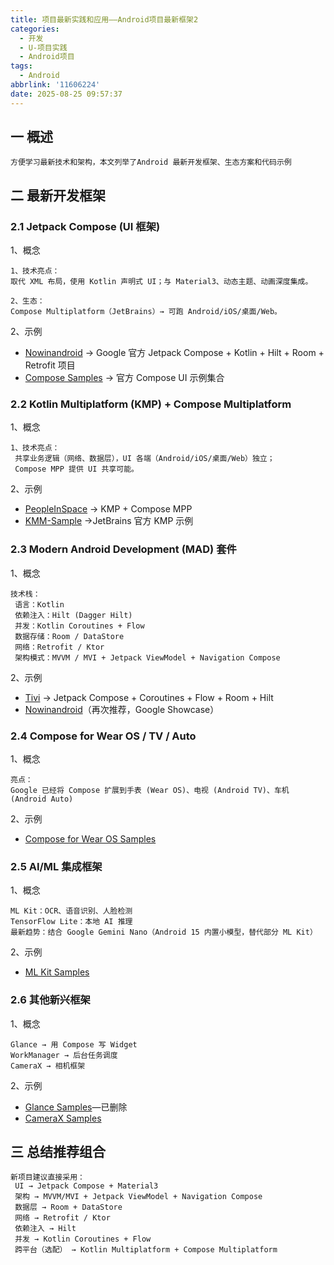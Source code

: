 ```yaml
---
title: 项目最新实践和应用——Android项目最新框架2
categories:
  - 开发
  - U-项目实践
  - Android项目
tags:
  - Android
abbrlink: '11606224'
date: 2025-08-25 09:57:37
---
```

## 一 概述

```
方便学习最新技术和架构，本文列举了Android 最新开发框架、生态方案和代码示例
```

<!--more-->

## 二 最新开发框架

### 2.1 Jetpack Compose (UI 框架)

1、概念

```
1、技术亮点：
取代 XML 布局，使用 Kotlin 声明式 UI；与 Material3、动态主题、动画深度集成。

2、生态：
Compose Multiplatform（JetBrains）→ 可跑 Android/iOS/桌面/Web。
```

2、示例

* [Nowinandroid](https://github.com/android/nowinandroid) → Google 官方 Jetpack Compose + Kotlin + Hilt + Room + Retrofit 项目
* [Compose Samples](https://github.com/android/compose-samples) → 官方 Compose UI 示例集合

### 2.2 Kotlin Multiplatform (KMP) + Compose Multiplatform

1、概念

```
1、技术亮点：
 共享业务逻辑（网络、数据层），UI 各端（Android/iOS/桌面/Web）独立；
 Compose MPP 提供 UI 共享可能。
```

2、示例

* [PeopleInSpace](https://github.com/joreilly/PeopleInSpace) → KMP + Compose MPP
* [KMM-Sample](https://github.com/Kotlin/kmm-sample) →JetBrains 官方 KMP 示例

### 2.3  Modern Android Development (MAD) 套件

1、概念

```
技术栈：
 语言：Kotlin
 依赖注入：Hilt (Dagger Hilt)
 并发：Kotlin Coroutines + Flow
 数据存储：Room / DataStore
 网络：Retrofit / Ktor
 架构模式：MVVM / MVI + Jetpack ViewModel + Navigation Compose
```

2、示例

* [Tivi](https://github.com/chrisbanes/tivi) → Jetpack Compose + Coroutines + Flow + Room + Hilt
* [Nowinandroid](https://github.com/android/nowinandroid)（再次推荐，Google Showcase）

### 2.4 Compose for Wear OS / TV / Auto

1、概念

```
亮点：
Google 已经将 Compose 扩展到手表 (Wear OS)、电视 (Android TV)、车机 (Android Auto)
```

2、示例

* [Compose for Wear OS Samples](https://github.com/android/wear-os-samples)

### 2.5 AI/ML 集成框架

1、概念

```
ML Kit：OCR、语音识别、人脸检测
TensorFlow Lite：本地 AI 推理
最新趋势：结合 Google Gemini Nano（Android 15 内置小模型，替代部分 ML Kit）
```

2、示例

* [ML Kit Samples](https://github.com/googlesamples/mlkit)

### 2.6  其他新兴框架

1、概念

```
Glance → 用 Compose 写 Widget
WorkManager → 后台任务调度
CameraX → 相机框架
```

2、示例

* [Glance Samples](https://github.com/android/glance-samples)—已删除
* [CameraX Samples](https://github.com/android/camera-samples)

## 三 总结推荐组合

```
新项目建议直接采用：
 UI → Jetpack Compose + Material3
 架构 → MVVM/MVI + Jetpack ViewModel + Navigation Compose
 数据层 → Room + DataStore
 网络 → Retrofit / Ktor
 依赖注入 → Hilt
 并发 → Kotlin Coroutines + Flow
 跨平台（选配） → Kotlin Multiplatform + Compose Multiplatform
```

